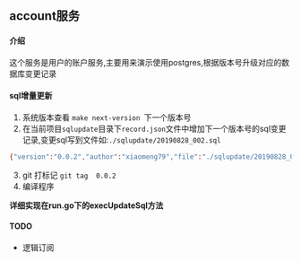 ## account服务

#### 介绍
这个服务是用户的账户服务,主要用来演示使用postgres,根据版本号升级对应的数据库变更记录

#### sql增量更新
1. 系统版本查看 `make next-version `下一个版本号
2. 在当前项目`sqlupdate`目录下`record.json`文件中增加下一个版本号的sql变更记录,变更sql写到文件如:`./sqlupdate/20190828_002.sql`
```bash
{"version":"0.0.2","author":"xiaomeng79","file":"./sqlupdate/20190828_002.sql","date":"2019-08-28"}
```
3. git 打标记 `git tag  0.0.2`
4. 编译程序

**详细实现在run.go下的execUpdateSql方法**

#### TODO
- 逻辑订阅